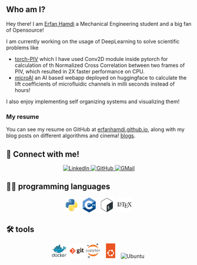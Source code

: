 




## Who am I?

Hey there!  I am [Erfan Hamdi](https://ir.linkedin.com/in/mohammad-erfan-hamdi) a
Mechanical Engineering student and a big fan of Opensource!

I am currently working on the usage of DeepLearning to solve scientific problems like
- [torch-PIV](https://github.com/erfanhamdi/torch_PIV) which I have used Conv2D module inside pytorch for calculation of th Normalized Cross Correlation between two frames of PIV, which resulted in 2X faster performance on CPU.
- [microAI](https://erfanhamdi.github.io/microAI/) an AI based webapp deployed on huggingface to calculate the lift coefficients of microfluidic channels in milli seconds instead of hours!

I also enjoy implementing self organizing systems and visualizing them!

### My resume

You can see my resume on GitHub at
[erfanhamdi.github.io](https://erfanhamdi.github.io), along with my blog posts on different algorithms and cinema! [blogs](https://erfanhamdi.github.io/#:~:text=Directed%20Percolation-,featured%20writings,-Aug%202022%20What).


## :handshake: Connect with me!

<div align=center>
  <a href="https://ir.linkedin.com/in/mohammad-erfan-hamdi">
    <img src="https://img.shields.io/badge/LinkedIn-0077B5?style=for-the-badge&logo=linkedin&logoColor=white" title="LinkedIn"/>
  </a>
  <a href="https://github.com/erfanhamdi">
  <img src="https://img.shields.io/badge/GitHub-100000?style=for-the-badge&logo=github&logoColor=white" title="GitHub"/>
  </a>
  <a href="mailto:erfan.hamdi@gmail.com">
    <img src="https://img.shields.io/badge/Gmail-D14836?style=for-the-badge&logo=gmail&logoColor=white" title="GMail"/>
  </a>
</div>


## :man_technologist: programming languages

<div align=center>
  <img src="https://github.com/devicons/devicon/blob/master/icons/python/python-original.svg" title="Python" alt="Python" width="40" height="40"/>&nbsp;
  <img src="https://github.com/devicons/devicon/blob/master/icons/cplusplus/cplusplus-original.svg" title="C++" alt="C++" width="40" height="40"/>&nbsp;
  <img src="https://github.com/devicons/devicon/blob/master/icons/bash/bash-original.svg" title="Bash" alt="Bash" width="40" height="40"/>&nbsp;
  <img src="https://github.com/devicons/devicon/blob/master/icons/latex/latex-original.svg" title="LaTeX" alt="LaTeX" width="40" height="40"/>&nbsp;
  <i class="devicon-latex-original"></i>
</div>

## :hammer_and_wrench: tools

<div align=center>
  <img src="https://github.com/devicons/devicon/blob/master/icons/docker/docker-original-wordmark.svg" title="Docker"  alt="Docker" width="40" height="40"/>&nbsp;
  <img src="https://github.com/devicons/devicon/blob/master/icons/git/git-original-wordmark.svg" title="Git" **alt="Git" width="40" height="40"/>
  <img src="https://github.com/devicons/devicon/blob/master/icons/jupyter/jupyter-original-wordmark.svg" title="Jupyter" alt="Jupyter" width="40" height="40"/>&nbsp;
  <img src="https://github.com/devicons/devicon/blob/master/icons/ubuntu/ubuntu-plain.svg" title="Ubuntu" alt="Ubuntu" width="40" height="40"/>&nbsp;
  <img src="https://cdn.jsdelivr.net/gh/devicons/devicon/icons/arduino/arduino-original-wordmark.svg" title="Ubuntu" alt="Ubuntu" width="40" height="40"/>&nbsp;

</div>






<!-- Resources -->
<!-- Thanks @RobPasMue -->

